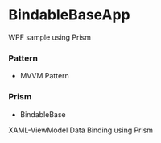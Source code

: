 # BindableBaseApp
WPF sample using Prism

### Pattern
- MVVM Pattern
### Prism
- BindableBase

XAML-ViewModel Data Binding using Prism
